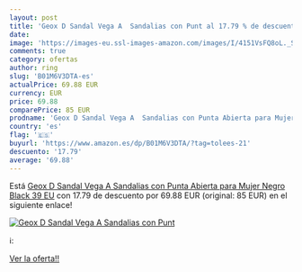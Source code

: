 ```yaml
---
layout: post
title: 'Geox D Sandal Vega A  Sandalias con Punt al 17.79 % de descuento'
date: 
image: 'https://images-eu.ssl-images-amazon.com/images/I/4151VsFQ8oL._SL200_.jpg'
comments: true
category: ofertas
author: ring
slug: 'B01M6V3DTA-es'
actualPrice: 69.88 EUR
currency: EUR
price: 69.88
comparePrice: 85 EUR
prodname: 'Geox D Sandal Vega A  Sandalias con Punta Abierta para Mujer  Negro  Black   39 EU'
country: 'es'
flag: '🇪🇸'
buyurl: 'https://www.amazon.es/dp/B01M6V3DTA/?tag=tolees-21'
descuento: '17.79'
average: '69.88'
---
```


Está [Geox D Sandal Vega A  Sandalias con Punta Abierta para Mujer  Negro  Black   39 EU](https://www.amazon.es/dp/B01M6V3DTA/?tag=tolees-21) con 17.79 de descuento por 69.88 EUR (original: 85 EUR) en el siguiente enlace!

[![Geox D Sandal Vega A  Sandalias con Punt](https://images-eu.ssl-images-amazon.com/images/I/4151VsFQ8oL._SL200_.jpg)](https://www.amazon.es/dp/B01M6V3DTA/?tag=tolees-21)

ℹ️:


[Ver la oferta!!](https://www.amazon.es/dp/B01M6V3DTA/?tag=tolees-21)
